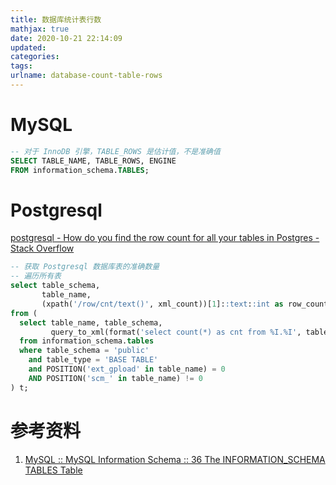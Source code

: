 ```yaml
---
title: 数据库统计表行数
mathjax: true
date: 2020-10-21 22:14:09
updated:
categories:
tags:
urlname: database-count-table-rows
---
```




<!-- more -->



# MySQL

```sql
-- 对于 InnoDB 引擎，TABLE_ROWS 是估计值，不是准确值
SELECT TABLE_NAME, TABLE_ROWS, ENGINE
FROM information_schema.TABLES;
```





# Postgresql

[postgresql - How do you find the row count for all your tables in Postgres - Stack Overflow](https://stackoverflow.com/questions/2596670/how-do-you-find-the-row-count-for-all-your-tables-in-postgres)

```sql
-- 获取 Postgresql 数据库表的准确数量
-- 遍历所有表
select table_schema,
       table_name,
       (xpath('/row/cnt/text()', xml_count))[1]::text::int as row_count
from (
  select table_name, table_schema,
         query_to_xml(format('select count(*) as cnt from %I.%I', table_schema, table_name), false, true, '') as xml_count
  from information_schema.tables
  where table_schema = 'public'
    and table_type = 'BASE TABLE'
    and POSITION('ext_gpload' in table_name) = 0
    AND POSITION('scm_' in table_name) != 0
) t;
```







# 参考资料

1. [MySQL :: MySQL Information Schema :: 36 The INFORMATION_SCHEMA TABLES Table](https://dev.mysql.com/doc/mysql-infoschema-excerpt/8.0/en/information-schema-tables-table.html)

